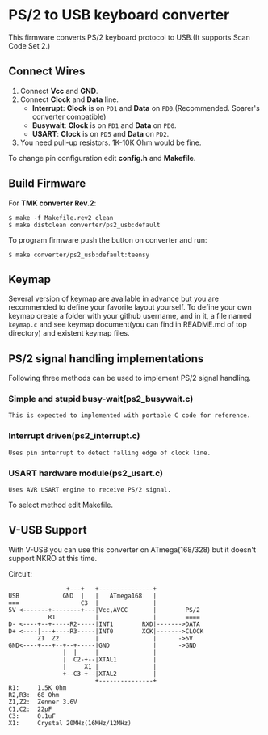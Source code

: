 PS/2 to USB keyboard converter
==============================
This firmware converts PS/2 keyboard protocol to USB.(It supports Scan Code Set 2.)


Connect Wires
-------------
1. Connect **Vcc** and **GND**.
2. Connect **Clock** and **Data** line. 
    - **Interrupt**:   **Clock** is on `PD1` and **Data** on `PD0`.(Recommended. Soarer's converter compatible)
    - **Busywait**:    **Clock** is on `PD1` and **Data** on `PD0`.
    - **USART**:       **Clock** is on `PD5` and **Data** on `PD2`.
3. You need pull-up resistors. 1K-10K Ohm would be fine.

To change pin configuration edit **config.h** and **Makefile**.


Build Firmware
--------------
For **TMK converter Rev.2**:

    $ make -f Makefile.rev2 clean
    $ make distclean converter/ps2_usb:default

To program firmware push the button on converter and run:

    $ make converter/ps2_usb:default:teensy




Keymap
------
Several version of keymap are available in advance but you are recommended to define your favorite layout yourself. To define your own keymap create a folder with your github username, and in it, a file named `keymap.c` and see keymap document(you can find in README.md of top directory) and existent keymap files.


PS/2 signal handling implementations
------------------------------------
Following three methods can be used to implement PS/2 signal handling.

### Simple and stupid busy-wait(ps2_busywait.c)
    This is expected to implemented with portable C code for reference.
### Interrupt driven(ps2_interrupt.c)
    Uses pin interrupt to detect falling edge of clock line.
### USART hardware module(ps2_usart.c)
    Uses AVR USART engine to receive PS/2 signal.

To select method edit Makefile.


V-USB Support
-------------
With V-USB you can use this converter on ATmega(168/328) but it doesn't support NKRO at this time.

Circuit:

                    +---+   +---------------+
    USB            GND  |   |   ATmega168   |
    ===                 C3  |               |
    5V <-------+--------+---|Vcc,AVCC       |        PS/2
               R1           |               |        ====
    D- <----+--+-----R2-----|INT1        RXD|------->DATA
    D+ <----|---+----R3-----|INT0        XCK|------->CLOCK
            Z1  Z2          |               |      ->5V
    GND<----+---+--+--+-----|GND            |      ->GND
                   |  |     |               |
                   |  C2-+--|XTAL1          |
                   |     X1 |               |
                   +--C3-+--|XTAL2          |
                            +---------------+
    R1:     1.5K Ohm
    R2,R3:  68 Ohm
    Z1,Z2:  Zenner 3.6V
    C1,C2:  22pF
    C3:     0.1uF
    X1:     Crystal 20MHz(16MHz/12MHz)
